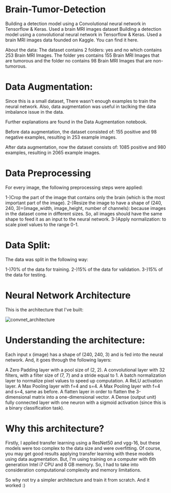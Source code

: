# Brain-Tumor-Detection
Building a detection model using a Convolutional neural network in Tensorflow &amp; Keras. Used a brain MRI images dataset
Building a detection model using a convolutional neural network in Tensorflow & Keras.
Used a brain MRI images data founded on Kaggle. You can find it here.

About the data:
The dataset contains 2 folders: yes and no which contains 253 Brain MRI Images. The folder yes contains 155 Brain MRI Images that are tumorous and the folder no contains 98 Brain MRI Images that are non-tumorous.


# Data Augmentation:
Since this is a small dataset, There wasn't enough examples to train the neural network. Also, data augmentation was useful in taclking the data imbalance issue in the data.

Further explanations are found in the Data Augmentation notebook.

Before data augmentation, the dataset consisted of:
155 positive and 98 negative examples, resulting in 253 example images.

After data augmentation, now the dataset consists of:
1085 positive and 980 examples, resulting in 2065 example images.


# Data Preprocessing
For every image, the following preprocessing steps were applied:

1-)Crop the part of the image that contains only the brain (which is the most important part of the image).
2-)Resize the image to have a shape of (240, 240, 3)=(image_width, image_height, number of channels): because images in the dataset come in different sizes. So, all images should have the same shape to feed it as an input to the neural network.
3-)Apply normalization: to scale pixel values to the range 0-1.

# Data Split:
The data was split in the following way:

1-)70% of the data for training.
2-)15% of the data for validation.
3-)15% of the data for testing.

# Neural Network Architecture
This is the architecture that I've built:


![convnet_architecture](https://user-images.githubusercontent.com/19469956/68879258-f065a400-06bd-11ea-8c4e-499a13d59ca2.jpg)



# Understanding the architecture:
Each input x (image) has a shape of (240, 240, 3) and is fed into the neural network. And, it goes through the following layers:

A Zero Padding layer with a pool size of (2, 2).
A convolutional layer with 32 filters, with a filter size of (7, 7) and a stride equal to 1.
A batch normalization layer to normalize pixel values to speed up computation.
A ReLU activation layer.
A Max Pooling layer with f=4 and s=4.
A Max Pooling layer with f=4 and s=4, same as before.
A flatten layer in order to flatten the 3-dimensional matrix into a one-dimensional vector.
A Dense (output unit) fully connected layer with one neuron with a sigmoid activation (since this is a binary classification task).


# Why this architecture?

Firstly, I applied transfer learning using a ResNet50 and vgg-16, but these models were too complex to the data size and were overfitting. Of course, you may get good results applying transfer learning with these models using data augmentation. But, I'm using training on a computer with 6th generation Intel i7 CPU and 8 GB memory. So, I had to take into consideration computational complexity and memory limitations.

So why not try a simpler architecture and train it from scratch. And it worked :)



